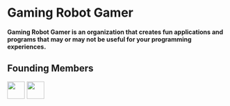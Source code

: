 # Gaming Robot Gamer

**Gaming Robot Gamer is an organization that creates fun applications and programs that may or may not be useful for your programming experiences.**

## Founding Members
<a href="https://github.com/Spinny2005" target="_blank" rel="noopener noreferrer"><img src="https://avatars.githubusercontent.com/Spinny2005" width="40" align="left" style="padding-right:2px;"/></a>
<a href="https://github.com/rohancreddy9" target="_blank" rel="noopener noreferrer"><img src="https://avatars.githubusercontent.com/rohancreddy9" width="40" align="left" style="padding-right:2px;"/></a>
<!-- 
<a href="https://github.com/<user>" target="_blank" rel="noopener noreferrer"><img src="https://avatars.githubusercontent.com/<user>" width="40" align="left" style="padding-right:2px;"/></a>
<a href="https://github.com/<user>" target="_blank" rel="noopener noreferrer"><img src="https://avatars.githubusercontent.com/<user>" width="40" align="left" style="padding-right:2px;"/></a>
-->
